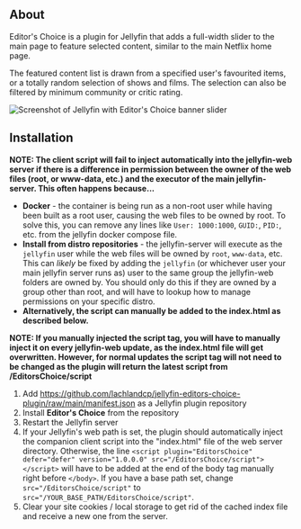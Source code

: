 ## About
Editor's Choice is a plugin for Jellyfin that adds a full-width slider to the main page to feature selected content, similar to the main Netflix home page.

The featured content list is drawn from a specified user's favourited items, or a totally random selection of shows and films. The selection can also be filtered by minimum community or critic rating.

![Screenshot of Jellyfin with Editor's Choice banner slider](https://github.com/lachlandcp/jellyfin-editors-choice-plugin/blob/main/example.png?raw=true)

## Installation
**NOTE: The client script will fail to inject automatically into the jellyfin-web server if there is a difference in permission between the owner of the web files (root, or www-data, etc.) and the executor of the main jellyfin-server. This often happens because...**
* **Docker** - the container is being run as a non-root user while having been built as a root user, causing the web files to be owned by root. To solve this, you can remove any lines like `User: 1000:1000`, `GUID:`, `PID:`, etc. from the jellyfin docker compose file.
* **Install from distro repositories** - the jellyfin-server will execute as the `jellyfin` user while the web files will be owned by `root`, `www-data`, etc. This can *likely* be fixed by adding the `jellyfin` (or whichever user your main jellyfin server runs as) user to the same group the jellyfin-web folders are owned by. You should only do this if they are owned by a group other than root, and will have to lookup how to manage permissions on your specific distro.
* **Alternatively, the script can manually be added to the index.html as described below.**

**NOTE: If you manually injected the script tag, you will have to manually inject it on every jellyfin-web update, as the index.html file will get overwritten. However, for normal updates the script tag will not need to be changed as the plugin will return the latest script from /EditorsChoice/script**

1. Add https://github.com/lachlandcp/jellyfin-editors-choice-plugin/raw/main/manifest.json as a Jellyfin plugin repository
2. Install **Editor's Choice** from the repository
3. Restart the Jellyfin server
4. If your Jellyfin's web path is set, the plugin should automatically inject the companion client script into the "index.html" file of the web server directory. Otherwise, the line `<script plugin="EditorsChoice" defer="defer" version="1.0.0.0" src="/EditorsChoice/script"></script>` will have to be added at the end of the body tag manually right before `</body>`. If you have a base path set, change `src="/EditorsChoice/script"` to `src="/YOUR_BASE_PATH/EditorsChoice/script"`.
5. Clear your site cookies / local storage to get rid of the cached index file and receive a new one from the server.
